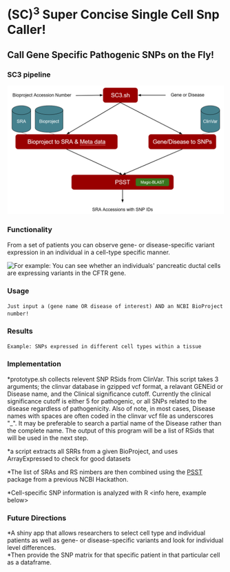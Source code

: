 # (SC)<sup>3</sup> Super Concise Single Cell Snp Caller!

## Call Gene Specific Pathogenic SNPs on the Fly!

### SC3 pipeline

![Flowchart](SC3_flowchart.png)

### Functionality

From a set of patients you can observe gene- or disease-specific variant expression in an individual in a cell-type specific manner.  

![For example:  You can see whether an individuals' pancreatic ductal cells are expressing variants in the CFTR gene.](https://github.com/NCBI-Hackathons/SC3/blob/master/pca.snp.example.png)

### Usage

```Just input a (gene name OR disease of interest) AND an NCBI BioProject number!```

### Results

```Example: SNPs expressed in different cell types within a tissue```

### Implementation

*prototype.sh collects relevent SNP RSids from ClinVar. This script takes 3 arguments; the clinvar database in gzipped vcf format, a relavant GENEid or Disease name, and the Clinical significance cutoff. Currently the clinical significance cutoff is either 5 for pathogenic, or all SNPs related to the disease regardless of pathogenicity. Also of note, in most cases, Disease names with spaces are often coded in the clinvar vcf file as underscores "_". It may be preferable to search a partial name of the Disease rather than the complete name. The output of this program will be a list of RSids that will be used in the next step.

*a script extracts all SRRs from a given BioProject, and uses ArrayExpressed to check for good datasets

*The list of SRAs and RS nimbers are then combined using the [PSST](https://github.com/NCBI-Hackathons/PSST) package from a previous NCBI Hackathon. <Jake Write this section> 

*Cell-specific SNP information is analyzed with R <info here, example below>

### Future Directions

*A shiny app that allows researchers to select cell type and individual patients as well as gene- or disease-specific variants and look for individual level differences.  
*Then provide the SNP matrix for that specific patient in that particular cell as a dataframe.  
